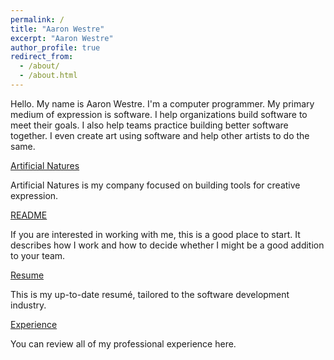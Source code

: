 ```yaml
---
permalink: /
title: "Aaron Westre"
excerpt: "Aaron Westre"
author_profile: true
redirect_from: 
  - /about/
  - /about.html
---
```


Hello. My name is Aaron Westre. I'm a computer programmer. My primary medium of expression is software. I help organizations build software to meet their goals. I also help teams practice building better software together. I even create art using software and help other artists to do the same.

[Artificial Natures](http://artificialnatures.com/)

Artificial Natures is my company focused on building tools for creative expression.

[README](/readme/)

If you are interested in working with me, this is a good place to start. It describes how I work and how to decide whether I might be a good addition to your team. 

[Resume](/resume/)

This is my up-to-date resumé, tailored to the software development industry.

[Experience](/cv/)

You can review all of my professional experience here.
